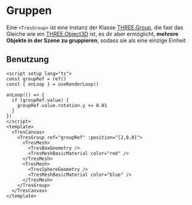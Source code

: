 # Gruppen

Eine `<TresGroup>` ist eine Instanz der Klasse [THREE.Group](https://threejs.org/docs/#api/en/objects/Group), die fast das Gleiche wie ein [THREE.Object3D](https://threejs.org/docs/#api/en/objects/Object3D) ist, es dir aber ermöglicht, **mehrere Objekte in der Szene zu gruppieren**, sodass sie als eine einzige Einheit

## Benutzung

```vue{13,22}
<script setup lang="ts">
const groupRef = ref()
const { onLoop } = useRenderLoop()

onLoop(() => {
  if (groupRef.value) {
    groupRef.value.rotation.y += 0.01
  }
})
</script>
<template>
  <TresCanvas>
    <TresGroup ref="groupRef" :position="[2,0,0]">
      <TresMesh>
        <TresBoxGeometry />
        <TresMeshBasicMaterial color="red" />
      </TresMesh>
      <TresMesh>
        <TresSphereGeometry />
        <TresMeshBasicMaterial color="blue" />
      </TresMesh>
    </TresGroup>
  </TresCanvas>
</template>
```
